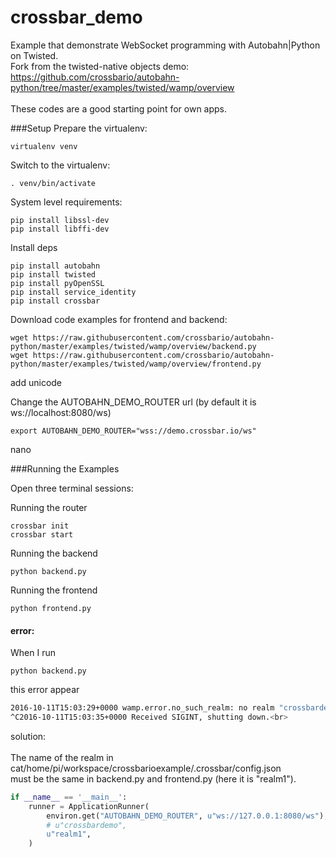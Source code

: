 # crossbar_demo

Example that demonstrate WebSocket programming with Autobahn|Python on Twisted.<br>
Fork from the twisted-native objects demo:<br>
https://github.com/crossbario/autobahn-python/tree/master/examples/twisted/wamp/overview<br>
<br>
These codes are a good starting point for own apps.<br>

###Setup
Prepare the virtualenv:
```
virtualenv venv
```

Switch to the virtualenv:
```
. venv/bin/activate
```

System level requirements:
```
pip install libssl-dev
pip install libffi-dev
```

Install deps
```
pip install autobahn
pip install twisted
pip install pyOpenSSL
pip install service_identity
pip install crossbar
```

Download code examples for frontend and backend:
```
wget https://raw.githubusercontent.com/crossbario/autobahn-python/master/examples/twisted/wamp/overview/backend.py
wget https://raw.githubusercontent.com/crossbario/autobahn-python/master/examples/twisted/wamp/overview/frontend.py
```
add unicode

Change the AUTOBAHN_DEMO_ROUTER url (by default it is ws://localhost:8080/ws)
```
export AUTOBAHN_DEMO_ROUTER="wss://demo.crossbar.io/ws"
```
nano

###Running the Examples

Open three terminal sessions:

Running the router
```
crossbar init
crossbar start
```
Running the backend
```
python backend.py
```
Running the frontend
```
python frontend.py
```


#### error:
When I run
```
python backend.py
```
this error appear
```sh
2016-10-11T15:03:29+0000 wamp.error.no_such_realm: no realm "crossbardemo" exists on this router<br>
^C2016-10-11T15:03:35+0000 Received SIGINT, shutting down.<br>
```
solution:<br>
<br>
The name of the realm in cat/home/pi/workspace/crossbarioexample/.crossbar/config.json<br>
must be the same in backend.py and frontend.py (here it is "realm1").<br>

```py
if __name__ == '__main__':
    runner = ApplicationRunner(
        environ.get("AUTOBAHN_DEMO_ROUTER", u"ws://127.0.0.1:8080/ws"),
        # u"crossbardemo",
        u"realm1",
    )
```
